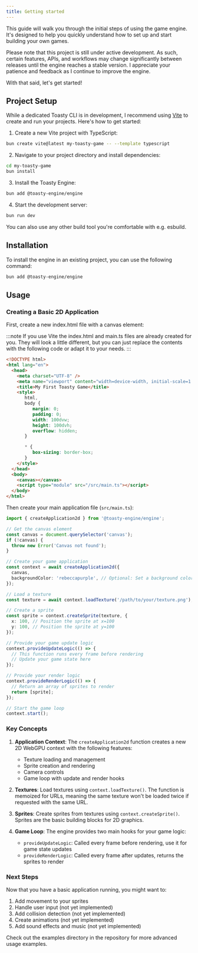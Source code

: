 ```yaml
---
title: Getting started
---
```


This guide will walk you through the initial steps of using the game engine. It's designed to help you quickly understand how to set up and start building your own games.

Please note that this project is still under active development. As such, certain features, APIs, and workflows may change significantly between releases until the engine reaches a stable version. I appreciate your patience and feedback as I continue to improve the engine.

With that said, let's get started!

## Project Setup

While a dedicated Toasty CLI is in development, I recommend using [Vite](https://vitejs.dev/) to create and run your projects. Here's how to get started:

1. Create a new Vite project with TypeScript:
```bash
bun create vite@latest my-toasty-game -- --template typescript
```

2. Navigate to your project directory and install dependencies:
```bash
cd my-toasty-game
bun install
```

3. Install the Toasty Engine:
```bash
bun add @toasty-engine/engine
```

4. Start the development server:
```bash
bun run dev
```

You can also use any other build tool you're comfortable with e.g. esbuild.

## Installation

To install the engine in an existing project, you can use the following command:

```bash
bun add @toasty-engine/engine
```

## Usage

### Creating a Basic 2D Application

First, create a new index.html file with a canvas element:

:::note
If you use Vite the index.html and main.ts files are already created for you. They will look a little different, but you can just replace the contents with the following code or adapt it to your needs.
:::

```html title="index.html" ins={8-19,23}
<!DOCTYPE html>
<html lang="en">
  <head>
    <meta charset="UTF-8" />
    <meta name="viewport" content="width=device-width, initial-scale=1.0" />
    <title>My First Toasty Game</title>
    <style>
       html,
       body {
          margin: 0;
          padding: 0;
          width: 100dvw;
          height: 100dvh;
          overflow: hidden;
       }

       * {
          box-sizing: border-box;
       }
    </style>
  </head>
  <body>
    <canvas></canvas>
    <script type="module" src="/src/main.ts"></script>
  </body>
</html>
```

Then create your main application file (`src/main.ts`):

```typescript title="src/main.ts" ins="createApplication2d" ins="context.provideRenderLogic" ins="context.provideUpdateLogic" ins="context.start"
import { createApplication2d } from '@toasty-engine/engine';

// Get the canvas element
const canvas = document.querySelector('canvas');
if (!canvas) {
  throw new Error('Canvas not found');
}

// Create your game application
const context = await createApplication2d({
  canvas,
  backgroundColor: 'rebeccapurple', // Optional: Set a background color
});

// Load a texture
const texture = await context.loadTexture('/path/to/your/texture.png');

// Create a sprite
const sprite = context.createSprite(texture, {
  x: 100, // Position the sprite at x=100
  y: 100, // Position the sprite at y=100
});

// Provide your game update logic
context.provideUpdateLogic(() => {
  // This function runs every frame before rendering
  // Update your game state here
});

// Provide your render logic
context.provideRenderLogic(() => {
  // Return an array of sprites to render
  return [sprite];
});

// Start the game loop
context.start();
```

### Key Concepts

1. **Application Context**: The `createApplication2d` function creates a new 2D WebGPU context with the following features:
   - Texture loading and management
   - Sprite creation and rendering
   - Camera controls
   - Game loop with update and render hooks

2. **Textures**: Load textures using `context.loadTexture()`. The function is memoized for URLs, meaning the same texture won't be loaded twice if requested with the same URL.

3. **Sprites**: Create sprites from textures using `context.createSprite()`. Sprites are the basic building blocks for 2D graphics.

4. **Game Loop**: The engine provides two main hooks for your game logic:
   - `provideUpdateLogic`: Called every frame before rendering, use it for game state updates
   - `provideRenderLogic`: Called every frame after updates, returns the sprites to render

### Next Steps

Now that you have a basic application running, you might want to:

1. Add movement to your sprites
2. Handle user input (not yet implemented)
3. Add collision detection (not yet implemented)
4. Create animations (not yet implemented)
5. Add sound effects and music (not yet implemented)

Check out the examples directory in the repository for more advanced usage examples.

